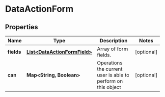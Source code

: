 
# DataActionForm

## Properties
Name | Type | Description | Notes
------------ | ------------- | ------------- | -------------
**fields** | [**List&lt;DataActionFormField&gt;**](DataActionFormField.md) | Array of form fields. |  [optional]
**can** | **Map&lt;String, Boolean&gt;** | Operations the current user is able to perform on this object |  [optional]



